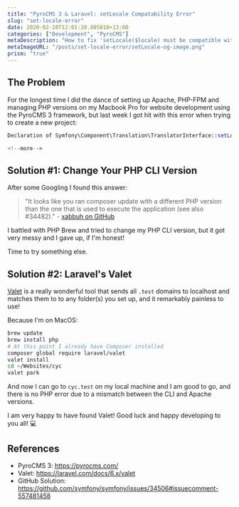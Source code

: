 ```yaml
---
title: "PyroCMS 3 & Laravel: setLocale Compatability Error"
slug: "set-locale-error"
date: 2020-02-28T12:01:20.805810+13:00
categories: ["Development", "PyroCMS"]
metaDescription: "How to fix 'setLocale($locale) must be compatible with setLocale(string $locale)' in PyroCMS and Laravel"
metaImageURL: "/posts/set-locale-error/setLocale-og-image.png"
prism: "true"
---
```


## The Problem

For the longest time I did the dance of setting up Apache, PHP-FPM and managing PHP versions on my Macbook Pro for website development using the PyroCMS 3 framework, but last week I got hit with this error when trying to create a new project:

```php
Declaration of Symfony\Component\Translation\TranslatorInterface::setLocale($locale) must be compatible with Symfony\Contracts\Translation\LocaleAwareInterface::setLocale(string $locale)

<!--more-->

```
## Solution #1: Change Your PHP CLI Version

After some Googling I found this answer: 

> "It looks like you ran composer update with a different PHP version than the one that is used to execute the application (see also #34482)." - [xabbuh on GitHub][github]

I battled with PHP Brew and tried to change my PHP CLI version, but it got very messy and I gave up, if I'm honest!

Time to try something else.

## Solution #2: Laravel's Valet

[Valet][valet] is a really wonderful tool that sends all `.test` domains to localhost and matches them to to any folder(s) you set up, and it remarkably painless to use!

Because I'm on MacOS:

```bash
brew update
brew install php
# At this point I already have Composer installed
composer global require laravel/valet
valet install
cd ~/Websites/cyc
valet park
```

And now I can go to `cyc.test` on my local machine and I am good to go, and there is no PHP error due to a mismatch between the CLI and Apache versions.

I am very happy to have found Valet! Good luck and happy developing to you all! 💻

## References
- PyroCMS 3: https://pyrocms.com/
- Valet: https://laravel.com/docs/6.x/valet
- GitHub Solution: https://github.com/symfony/symfony/issues/34506#issuecomment-557481458

[pyro-3]: https://pyrocms.com/
[valet]: https://laravel.com/docs/6.x/valet
[github]: https://github.com/symfony/symfony/issues/34506#issuecomment-557481458
